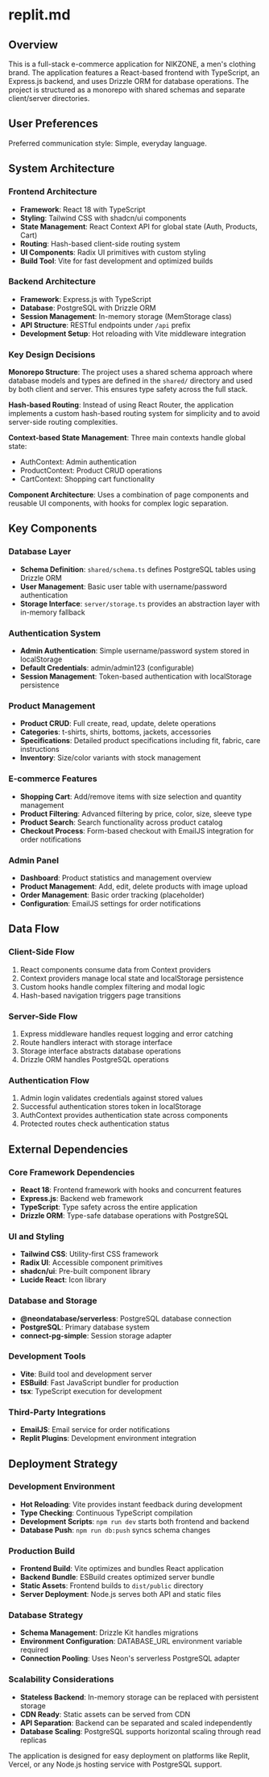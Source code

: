 # replit.md

## Overview

This is a full-stack e-commerce application for NIKZONE, a men's clothing brand. The application features a React-based frontend with TypeScript, an Express.js backend, and uses Drizzle ORM for database operations. The project is structured as a monorepo with shared schemas and separate client/server directories.

## User Preferences

Preferred communication style: Simple, everyday language.

## System Architecture

### Frontend Architecture
- **Framework**: React 18 with TypeScript
- **Styling**: Tailwind CSS with shadcn/ui components
- **State Management**: React Context API for global state (Auth, Products, Cart)
- **Routing**: Hash-based client-side routing system
- **UI Components**: Radix UI primitives with custom styling
- **Build Tool**: Vite for fast development and optimized builds

### Backend Architecture
- **Framework**: Express.js with TypeScript
- **Database**: PostgreSQL with Drizzle ORM
- **Session Management**: In-memory storage (MemStorage class)
- **API Structure**: RESTful endpoints under `/api` prefix
- **Development Setup**: Hot reloading with Vite middleware integration

### Key Design Decisions

**Monorepo Structure**: The project uses a shared schema approach where database models and types are defined in the `shared/` directory and used by both client and server. This ensures type safety across the full stack.

**Hash-based Routing**: Instead of using React Router, the application implements a custom hash-based routing system for simplicity and to avoid server-side routing complexities.

**Context-based State Management**: Three main contexts handle global state:
- AuthContext: Admin authentication
- ProductContext: Product CRUD operations
- CartContext: Shopping cart functionality

**Component Architecture**: Uses a combination of page components and reusable UI components, with hooks for complex logic separation.

## Key Components

### Database Layer
- **Schema Definition**: `shared/schema.ts` defines PostgreSQL tables using Drizzle ORM
- **User Management**: Basic user table with username/password authentication
- **Storage Interface**: `server/storage.ts` provides an abstraction layer with in-memory fallback

### Authentication System
- **Admin Authentication**: Simple username/password system stored in localStorage
- **Default Credentials**: admin/admin123 (configurable)
- **Session Management**: Token-based authentication with localStorage persistence

### Product Management
- **Product CRUD**: Full create, read, update, delete operations
- **Categories**: t-shirts, shirts, bottoms, jackets, accessories
- **Specifications**: Detailed product specifications including fit, fabric, care instructions
- **Inventory**: Size/color variants with stock management

### E-commerce Features
- **Shopping Cart**: Add/remove items with size selection and quantity management
- **Product Filtering**: Advanced filtering by price, color, size, sleeve type
- **Product Search**: Search functionality across product catalog
- **Checkout Process**: Form-based checkout with EmailJS integration for order notifications

### Admin Panel
- **Dashboard**: Product statistics and management overview
- **Product Management**: Add, edit, delete products with image upload
- **Order Management**: Basic order tracking (placeholder)
- **Configuration**: EmailJS settings for order notifications

## Data Flow

### Client-Side Flow
1. React components consume data from Context providers
2. Context providers manage local state and localStorage persistence
3. Custom hooks handle complex filtering and modal logic
4. Hash-based navigation triggers page transitions

### Server-Side Flow
1. Express middleware handles request logging and error catching
2. Route handlers interact with storage interface
3. Storage interface abstracts database operations
4. Drizzle ORM handles PostgreSQL operations

### Authentication Flow
1. Admin login validates credentials against stored values
2. Successful authentication stores token in localStorage
3. AuthContext provides authentication state across components
4. Protected routes check authentication status

## External Dependencies

### Core Framework Dependencies
- **React 18**: Frontend framework with hooks and concurrent features
- **Express.js**: Backend web framework
- **TypeScript**: Type safety across the entire application
- **Drizzle ORM**: Type-safe database operations with PostgreSQL

### UI and Styling
- **Tailwind CSS**: Utility-first CSS framework
- **Radix UI**: Accessible component primitives
- **shadcn/ui**: Pre-built component library
- **Lucide React**: Icon library

### Database and Storage
- **@neondatabase/serverless**: PostgreSQL database connection
- **PostgreSQL**: Primary database system
- **connect-pg-simple**: Session storage adapter

### Development Tools
- **Vite**: Build tool and development server
- **ESBuild**: Fast JavaScript bundler for production
- **tsx**: TypeScript execution for development

### Third-Party Integrations
- **EmailJS**: Email service for order notifications
- **Replit Plugins**: Development environment integration

## Deployment Strategy

### Development Environment
- **Hot Reloading**: Vite provides instant feedback during development
- **Type Checking**: Continuous TypeScript compilation
- **Development Scripts**: `npm run dev` starts both frontend and backend
- **Database Push**: `npm run db:push` syncs schema changes

### Production Build
- **Frontend Build**: Vite optimizes and bundles React application
- **Backend Bundle**: ESBuild creates optimized server bundle
- **Static Assets**: Frontend builds to `dist/public` directory
- **Server Deployment**: Node.js serves both API and static files

### Database Strategy
- **Schema Management**: Drizzle Kit handles migrations
- **Environment Configuration**: DATABASE_URL environment variable required
- **Connection Pooling**: Uses Neon's serverless PostgreSQL adapter

### Scalability Considerations
- **Stateless Backend**: In-memory storage can be replaced with persistent storage
- **CDN Ready**: Static assets can be served from CDN
- **API Separation**: Backend can be separated and scaled independently
- **Database Scaling**: PostgreSQL supports horizontal scaling through read replicas

The application is designed for easy deployment on platforms like Replit, Vercel, or any Node.js hosting service with PostgreSQL support.